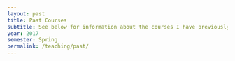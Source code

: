 ```yaml
---
layout: past
title: Past Courses
subtitle: See below for information about the courses I have previously taught.
year: 2017
semester: Spring
permalink: /teaching/past/
---
```

